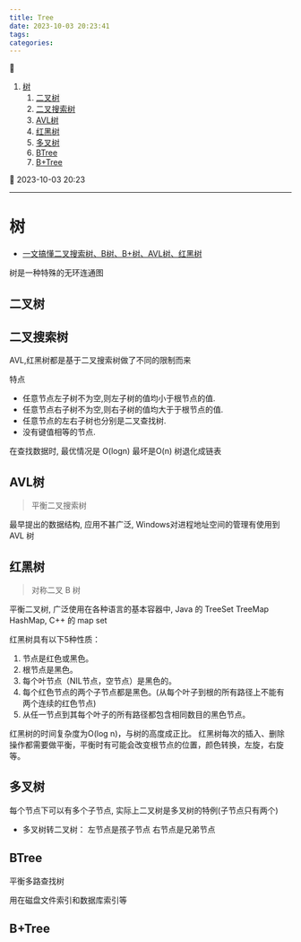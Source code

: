 ```yaml
---
title: Tree
date: 2023-10-03 20:23:41
tags: 
categories:
---
```

💠

1. [树](#树)
   1. [二叉树](#二叉树)
   2. [二叉搜索树](#二叉搜索树)
   3. [AVL树](#avl树)
   4. [红黑树](#红黑树)
   5. [多叉树](#多叉树)
   6. [BTree](#btree)
   7. [B+Tree](#b+tree)

💠 2023-10-03 20:23

---

# 树

- [一文搞懂二叉搜索树、B树、B+树、AVL树、红黑树](https://zhuanlan.zhihu.com/p/258078863)

树是一种特殊的无环连通图


## 二叉树

## 二叉搜索树

AVL,红黑树都是基于二叉搜索树做了不同的限制而来

特点

- 任意节点左子树不为空,则左子树的值均小于根节点的值.
- 任意节点右子树不为空,则右子树的值均大于于根节点的值.
- 任意节点的左右子树也分别是二叉查找树.
- 没有键值相等的节点.

在查找数据时, 最优情况是 O(logn) 最坏是O(n) 树退化成链表

## AVL树

> 平衡二叉搜索树

最早提出的数据结构, 应用不甚广泛, Windows对进程地址空间的管理有使用到 AVL 树

## 红黑树

> 对称二叉 B 树

平衡二叉树, 广泛使用在各种语言的基本容器中, Java 的 TreeSet TreeMap  HashMap, C++ 的 map set

红黑树具有以下5种性质：

1. 节点是红色或黑色。
2. 根节点是黑色。
3. 每个叶节点（NIL节点，空节点）是黑色的。
4. 每个红色节点的两个子节点都是黑色。(从每个叶子到根的所有路径上不能有两个连续的红色节点)
5. 从任一节点到其每个叶子的所有路径都包含相同数目的黑色节点。

红黑树的时间复杂度为O(log n)，与树的高度成正比。
红黑树每次的插入、删除操作都需要做平衡，平衡时有可能会改变根节点的位置，颜色转换，左旋，右旋等。

## 多叉树

每个节点下可以有多个子节点, 实际上二叉树是多叉树的特例(子节点只有两个)

- 多叉树转二叉树： 左节点是孩子节点 右节点是兄弟节点

## BTree

平衡多路查找树

用在磁盘文件索引和数据库索引等

## B+Tree
